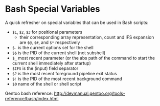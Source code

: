 # Bash Special Variables

A quick refresher on special variables that can be used in Bash scripts:

* `$1`, `$2`, `$3` for positional parameters
    * their corresponding array representation, count and IFS expansion are `$@`, `$#`, and `$*` respectively
* `$-` is the current options set for the shell
* `$$` is the PID of the current shell (not subshell)
* `$_` most recent parameter (or the abs path of the command to start the current shell immediately after startup)
* `$IFS` is the (input) field separator
* `$?` is the most recent foreground pipeline exit status
* `$!` is the PID of the most recent background command
* `$0` name of the shell or shell script

Gentoo bash reference:
http://devmanual.gentoo.org/tools-reference/bash/index.html
